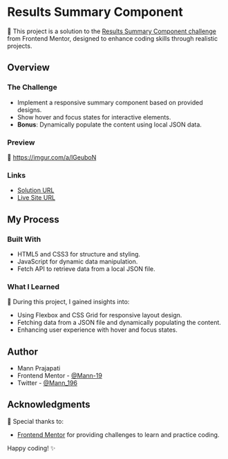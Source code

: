 # Results Summary Component

🌟 This project is a solution to the [Results Summary Component challenge](https://www.frontendmentor.io/challenges/results-summary-component-CE_K6s0maV) from Frontend Mentor, designed to enhance coding skills through realistic projects.

## Overview

### The Challenge

- Implement a responsive summary component based on provided designs.
- Show hover and focus states for interactive elements.
- **Bonus**: Dynamically populate the content using local JSON data.

### Preview

📸 https://imgur.com/a/lGeuboN

### Links

- [Solution URL](https://your-solution-url.com)
- [Live Site URL](https://your-live-site-url.com)

## My Process

### Built With

- HTML5 and CSS3 for structure and styling.
- JavaScript for dynamic data manipulation.
- Fetch API to retrieve data from a local JSON file.

### What I Learned

🧠 During this project, I gained insights into:

- Using Flexbox and CSS Grid for responsive layout design.
- Fetching data from a JSON file and dynamically populating the content.
- Enhancing user experience with hover and focus states.

## Author

- Mann Prajapati
- Frontend Mentor - [@Mann-19](https://www.frontendmentor.io/profile/Mann-19)
- Twitter - [@Mann_196](https://www.twitter.com/Mann_196)

## Acknowledgments

🙌 Special thanks to:

- [Frontend Mentor](https://www.frontendmentor.io) for providing challenges to learn and practice coding.

Happy coding! ✨
